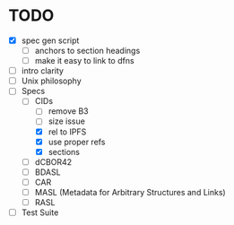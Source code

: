 
# TODO

- [x] spec gen script
  - [ ] anchors to section headings
  - [ ] make it easy to link to dfns
- [ ] intro clarity
- [ ] Unix philosophy
- [ ] Specs
  - [ ] CIDs
    - [ ] remove B3
    - [ ] size issue
    - [x] rel to IPFS
    - [x] use proper refs
    - [x] sections
  - [ ] dCBOR42
  - [ ] BDASL
  - [ ] CAR
  - [ ] MASL (Metadata for Arbitrary Structures and Links)
  - [ ] RASL
- [ ] Test Suite

